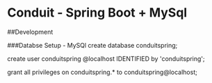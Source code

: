# Conduit - Spring Boot + MySql

##Development

###Databse Setup - MySQl
create database conduitspring;

create user conduitspring @localhost  IDENTIFIED by 'conduitspring';

grant all privileges on conduitspring.* to conduitspring@localhost; 

